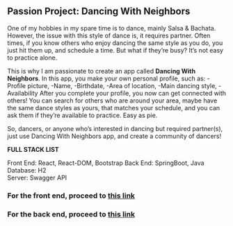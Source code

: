 ## Passion Project: Dancing With Neighbors

One of my hobbies in my spare time is to dance, mainly Salsa & Bachata.
However, the issue with this style of dance is, it requires partner.
Often times, if you know others who enjoy dancing the same style as you do, you just hit them up, and schedule a time.
But what if they’re busy? It’s not easy to practice alone.

This is why I am passionate to create an app called **Dancing With Neighbors**.
In this app, you make your own personal profile, such as:
  -Profile picture,
  -Name,
  -Birthdate,
  -Area of location,
  -Main dancing style,
  -Availability
After you complete your profile, you now can get connected with others!
You can search for others who are around your area, maybe have the same dance styles as yours, that matches your schedule,
and you can ask them if they’re available to practice. Easy as pie.

So, dancers, or anyone who’s interested in dancing but required partner(s), just use Dancing With Neighbors app, and create a community of dancers!

**FULL STACK LIST**

Front End: React, React-DOM, Bootstrap
Back End: SpringBoot, Java
Database: H2  
Server: Swagger API

### For the front end, proceed to [this link](https://github.com/fmintar1/DancingWithNeighbors-FrontEnd)

### For the back end, proceed to [this link](https://github.com/fmintar1/DancingWithNeighbors-BackEnd)
